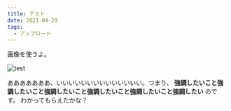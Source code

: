 ```yaml
---
title: テスト
date: 2021-04-29
tags:
  - アップロード
---
```


画像を使うよ。

![test](../images/test.png)

あああああああ、いいいいいいいいいいいいいい。つまり、 **強調したいこと強調したいこと強調したいこと強調したいこと強調したいこと強調したい** のです。
わかってもらえたかな？
